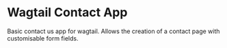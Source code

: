 # Wagtail Contact App

Basic contact us app for wagtail.  Allows the creation of a contact page with customisable form fields.